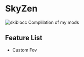 # SkyZen
![skiblocc](https://github.com/zenxs/SkyZen/assets/45582571/211ebd24-39c1-44c2-accc-9024d5647503)
Complilation of my mods

## Feature List
- Custom Fov
